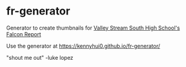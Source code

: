# fr-generator

Generator to create thumbnails for [Valley Stream South High School's Falcon Report](https://www.youtube.com/c/TheFalconReport)

Use the generator at https://kennyhui0.github.io/fr-generator/

"shout me out" -luke lopez
